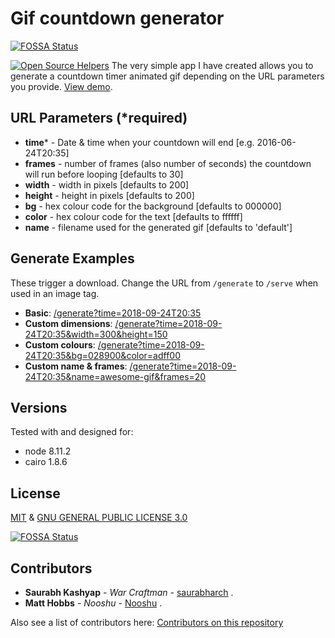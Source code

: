 # Gif countdown generator
[![FOSSA Status](https://app.fossa.io/api/projects/git%2Bgithub.com%2Fraindigi%2Faniminated-date-gif.svg?type=shield)](https://app.fossa.io/projects/git%2Bgithub.com%2Fraindigi%2Faniminated-date-gif?ref=badge_shield)

[![Open Source Helpers](https://www.codetriage.com/raindigi/animinated-date-gif/badges/users.svg)](https://www.codetriage.com/raindigi/animinated-date-gif) 
The very simple app I have created allows you to generate a countdown timer animated gif depending on the URL parameters you provide. [View demo](https://date-gif.herokuapp.com/).

## URL Parameters (*required)

* **time*** - Date &amp; time when your countdown will end [e.g. 2016-06-24T20:35]
* **frames** - number of frames (also number of seconds) the countdown will run before looping [defaults to 30]
* **width** - width in pixels [defaults to 200]
* **height** - height in pixels [defaults to 200]
* **bg** - hex colour code for the background [defaults to 000000]
* **color** - hex colour code for the text [defaults to ffffff]
* **name** - filename used for the generated gif [defaults to 'default']
            
## Generate Examples

These trigger a download. Change the URL from `/generate` to `/serve` when used in an image tag.

* **Basic**: [/generate?time=2018-09-24T20:35](https://date-gif.herokuapp.com/generate?time=2018-09-24T20:35&name=ex1)
* **Custom dimensions**: [/generate?time=2018-09-24T20:35&width=300&height=150](https://date-gif.herokuapp.com/generate?time=2018-09-24T20:35&width=300&height=150&name=ex2)
* **Custom colours**: [/generate?time=2018-09-24T20:35&bg=028900&color=adff00](https://date-gif.herokuapp.com/generate?time=2018-09-24T20:35&bg=028900&color=adff00&name=ex3)
* **Custom name & frames**: [/generate?time=2018-09-24T20:35&name=awesome-gif&frames=20](https://date-gif.herokuapp.com/generate?time=2018-09-24T20:35&name=awesome-gif&frames=20)

## Versions

Tested with and designed for:

* node 8.11.2
* cairo 1.8.6

## License

[MIT](LICENSE) & [GNU GENERAL PUBLIC LICENSE 3.0](LICENSE.md)


[![FOSSA Status](https://app.fossa.io/api/projects/git%2Bgithub.com%2Fraindigi%2Faniminated-date-gif.svg?type=large)](https://app.fossa.io/projects/git%2Bgithub.com%2Fraindigi%2Faniminated-date-gif?ref=badge_large)

## Contributors


- **Saurabh Kashyap** - *War Craftman* - [saurabharch](https://github.com/saurabharch) .<br/>
- **Matt Hobbs** - *Nooshu* - [Nooshu](https://github.com/Nooshu) .


Also see a list of contributors here: [Contributors on this repository](https://github.com/raindigi/animinated-date-gif/graphs/contributors)
